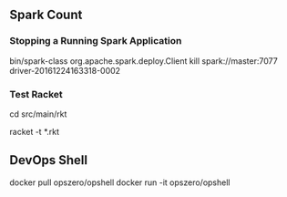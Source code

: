 ## Spark Count 

### Stopping a Running Spark Application  

bin/spark-class org.apache.spark.deploy.Client kill spark://master:7077 driver-20161224163318-0002

### Test Racket

cd src/main/rkt 

racket -t *.rkt

## DevOps Shell

   docker pull opszero/opshell
   docker run -it opszero/opshell
